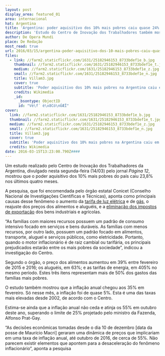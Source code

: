 ```yaml
---
layout: post
display_area: featured_01
area: internacional
hat: Argentina
title: 'Argentina: poder aquisitivo dos 10% mais pobres caiu quase 24% nos últimos 4 meses'
description: 'Estudo do Centro de Inovação dos Trabalhadores também mostrou que inflação anual chegou aos 35% em fevereiro de 2016'
author: De Opera Mundi
place: De Redação
most_read: true
url: 2016/03/15/argentina-poder-aquisitivo-dos-10-mais-pobres-caiu-quase-24-nos-ultimos-4-meses/
files:
  - link: //farm2.staticflickr.com/1631/25182946153_8733bdef1e_b.jpg
    thumbnail: //farm2.staticflickr.com/1631/25182946153_8733bdef1e_t.jpg
    medium: //farm2.staticflickr.com/1631/25182946153_8733bdef1e_z.jpg
    small: //farm2.staticflickr.com/1631/25182946153_8733bdef1e_n.jpg
    title: Villam3.jpg
    cover: true
    subtitle: 'Poder aquisitivo dos 10% mais pobres na Argentina caiu em 24% nos últimos quatro meses'
    credits: Wikimedia
    _id:
      _bsontype: ObjectID
      id: "Vè\f´ è\x8Có\nÚÆÎ"
cover:
  link: //farm2.staticflickr.com/1631/25182946153_8733bdef1e_b.jpg
  thumbnail: //farm2.staticflickr.com/1631/25182946153_8733bdef1e_t.jpg
  medium: //farm2.staticflickr.com/1631/25182946153_8733bdef1e_z.jpg
  small: //farm2.staticflickr.com/1631/25182946153_8733bdef1e_n.jpg
  title: Villam3.jpg
  cover: true
  subtitle: 'Poder aquisitivo dos 10% mais pobres na Argentina caiu em 24% nos últimos quatro meses'
  credits: Wikimedia
date: 2016-03-15T13:23:00.790Z####
---
```

<p>Um estudo realizado pelo Centro de Inova&ccedil;&atilde;o dos Trabalhadores da Argentina, divulgado nesta segunda-feira (14/03) pelo jornal&nbsp;<em>P&aacute;gina 12</em>, mostrou que o poder aquisitivo dos 10% mais pobres do pa&iacute;s caiu 23,8% nos &uacute;ltimos quatro meses.</p>

<p>A pesquisa, que foi encomendada pelo &oacute;rg&atilde;o estatal Conicet (Conselho Nacional de Investiga&ccedil;&otilde;es Cient&iacute;ficas e T&eacute;cnicas), aponta como principais causas desse fen&ocirc;meno o aumento da&nbsp;<a href="http://operamundi.uol.com.br/conteudo/noticias/43061/argentina+com+fim+de+subsidios+da+era+kirchner+contas+de+luz+vao+subir+300+a+partir+de+segunda.shtml" target="_blank">tarifa de luz el&eacute;trica</a>&nbsp;e de&nbsp;<a href="http://operamundi.uol.com.br/conteudo/noticias/43294/argentina+governo+macri+anuncia+aumento+de+ate+300+na+conta+de+gas.shtml" target="_blank">g&aacute;s</a>, o reajuste dos pre&ccedil;os dos alimentos e alugu&eacute;is, e a&nbsp;<a href="http://operamundi.uol.com.br/conteudo/noticias/42631/macri+nomeia+por+decreto+dois+juizes+para+corte+suprema+de+justica+da+argentina.shtml" target="_blank">elimina&ccedil;&atilde;o dos impostos de exporta&ccedil;&atilde;o</a>&nbsp;dos bens industriais e agr&iacute;colas.</p>

<p>&ldquo;As fam&iacute;lias com maiores recursos possuem um padr&atilde;o de consumo intensivo focado em servi&ccedil;os e bens dur&aacute;veis. As fam&iacute;lias com menos recursos, por outro lado, possuem um padr&atilde;o focado em alimentos, transporte, aluguel e servi&ccedil;os p&uacute;blicos, como eletricidade. Portanto, quando o motor inflacion&aacute;rio &eacute; de raiz cambial ou tarif&aacute;ria, os principais prejudicados estar&atilde;o entre os mais pobres da sociedade&rdquo;, indicou a investiga&ccedil;&atilde;o do Centro.</p>

<p>Segundo o &oacute;rg&atilde;o, o pre&ccedil;o dos alimentos aumentou em 39% entre fevereiro de 2015 e 2016; os alugu&eacute;is, em 63%; e as tarifas de energia, em 405% no mesmo per&iacute;odo. Estes tr&ecirc;s itens representam mais de 50% dos gastos das fam&iacute;lias mais pobres.</p>

<p>O estudo tamb&eacute;m mostrou que a infla&ccedil;&atilde;o anual chegou aos 35% em fevereiro. S&oacute; nesse m&ecirc;s, a infla&ccedil;&atilde;o foi de quase 5%. Esta &eacute; uma das taxas mais elevadas desde 2002, de acordo com o Centro.</p>

<p>Estima-se ainda que a infla&ccedil;&atilde;o anual n&atilde;o ceda e atinja os 55% em outubro deste ano, superando o limite de 25% projetado pelo ministro da Fazenda, Alfonso Prat-Gay.</p>

<p>&ldquo;As decis&otilde;es econ&ocirc;micas tomadas desde o dia 10 de dezembro [data da posse de Maur&iacute;cio Macri] geraram uma din&acirc;mica de pre&ccedil;os que implicariam em uma taxa de infla&ccedil;&atilde;o anual, at&eacute; outubro de 2016, de cerca de 55%. N&atilde;o parecem existir elementos que apontem para a desacelera&ccedil;&atilde;o do fen&ocirc;meno inflacion&aacute;rio&rdquo;, aponta a pesquisa</p>

